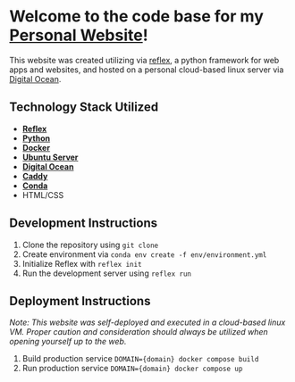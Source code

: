 # Welcome to the code base for my [Personal Website](http://jacob-pieniazek.com)!

This website was created utilizing via [reflex](https://reflex.dev/), a python framework for web apps and websites, and hosted on a personal cloud-based linux server via [Digital Ocean](https://www.digitalocean.com/). 

## Technology Stack Utilized
* [**Reflex**](https://reflex.dev/)
* [**Python**](https://www.python.org/)
* [**Docker**](https://www.docker.com/)
* [**Ubuntu Server**](https://ubuntu.com/)
* [**Digital Ocean**](https://www.digitalocean.com/)
* [**Caddy**](https://caddyserver.com/)
* [**Conda**](https://docs.conda.io/en/latest/)
* HTML/CSS

## Development Instructions
1. Clone the repository using `git clone`
2. Create environment via `conda env create -f env/environment.yml`
3. Initialize Reflex with `reflex init`
4. Run the development server using `reflex run`

## Deployment Instructions
*Note: This website was self-deployed and executed in a cloud-based linux VM. Proper caution and consideration should always be utilized when opening yourself up to the web.*
1. Build production service `DOMAIN={domain} docker compose build`
2. Run production service `DOMAIN={domain} docker compose up`
